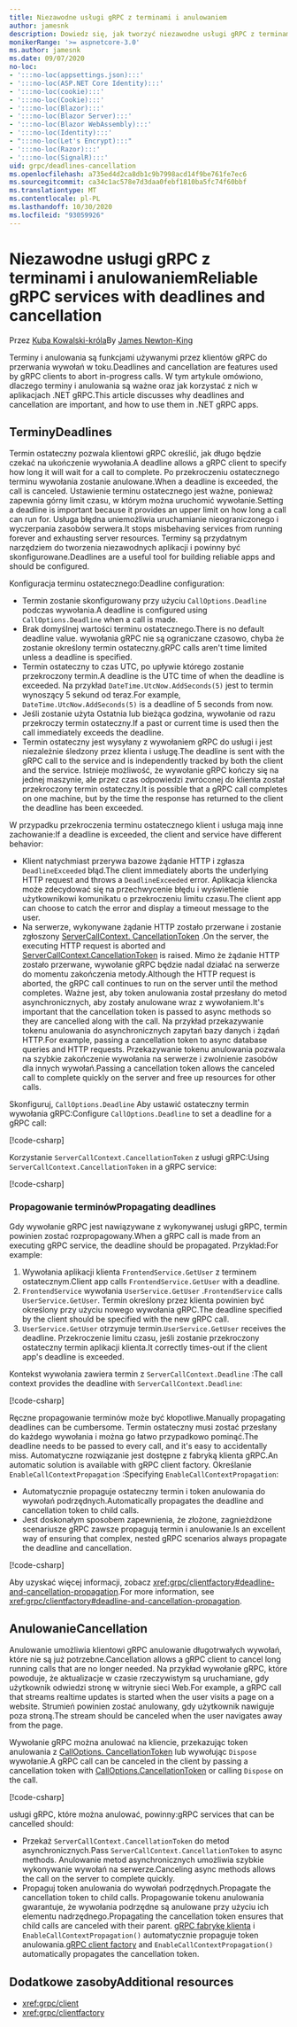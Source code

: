 ```yaml
---
title: Niezawodne usługi gRPC z terminami i anulowaniem
author: jamesnk
description: Dowiedz się, jak tworzyć niezawodne usługi gRPC z terminami i anulowaniem w programie .NET.
monikerRange: '>= aspnetcore-3.0'
ms.author: jamesnk
ms.date: 09/07/2020
no-loc:
- ':::no-loc(appsettings.json):::'
- ':::no-loc(ASP.NET Core Identity):::'
- ':::no-loc(cookie):::'
- ':::no-loc(Cookie):::'
- ':::no-loc(Blazor):::'
- ':::no-loc(Blazor Server):::'
- ':::no-loc(Blazor WebAssembly):::'
- ':::no-loc(Identity):::'
- ":::no-loc(Let's Encrypt):::"
- ':::no-loc(Razor):::'
- ':::no-loc(SignalR):::'
uid: grpc/deadlines-cancellation
ms.openlocfilehash: a735ed4d2ca8db1c9b7998acd14f9be761fe7ec6
ms.sourcegitcommit: ca34c1ac578e7d3daa0febf1810ba5fc74f60bbf
ms.translationtype: MT
ms.contentlocale: pl-PL
ms.lasthandoff: 10/30/2020
ms.locfileid: "93059926"
---
```

# <a name="reliable-grpc-services-with-deadlines-and-cancellation"></a><span data-ttu-id="10b0a-103">Niezawodne usługi gRPC z terminami i anulowaniem</span><span class="sxs-lookup"><span data-stu-id="10b0a-103">Reliable gRPC services with deadlines and cancellation</span></span>

<span data-ttu-id="10b0a-104">Przez [Kuba Kowalski-króla](https://twitter.com/jamesnk)</span><span class="sxs-lookup"><span data-stu-id="10b0a-104">By [James Newton-King](https://twitter.com/jamesnk)</span></span>

<span data-ttu-id="10b0a-105">Terminy i anulowania są funkcjami używanymi przez klientów gRPC do przerwania wywołań w toku.</span><span class="sxs-lookup"><span data-stu-id="10b0a-105">Deadlines and cancellation are features used by gRPC clients to abort in-progress calls.</span></span> <span data-ttu-id="10b0a-106">W tym artykule omówiono, dlaczego terminy i anulowania są ważne oraz jak korzystać z nich w aplikacjach .NET gRPC.</span><span class="sxs-lookup"><span data-stu-id="10b0a-106">This article discusses why deadlines and cancellation are important, and how to use them in .NET gRPC apps.</span></span>

## <a name="deadlines"></a><span data-ttu-id="10b0a-107">Terminy</span><span class="sxs-lookup"><span data-stu-id="10b0a-107">Deadlines</span></span>

<span data-ttu-id="10b0a-108">Termin ostateczny pozwala klientowi gRPC określić, jak długo będzie czekać na ukończenie wywołania.</span><span class="sxs-lookup"><span data-stu-id="10b0a-108">A deadline allows a gRPC client to specify how long it will wait for a call to complete.</span></span> <span data-ttu-id="10b0a-109">Po przekroczeniu ostatecznego terminu wywołania zostanie anulowane.</span><span class="sxs-lookup"><span data-stu-id="10b0a-109">When a deadline is exceeded, the call is canceled.</span></span> <span data-ttu-id="10b0a-110">Ustawienie terminu ostatecznego jest ważne, ponieważ zapewnia górny limit czasu, w którym można uruchomić wywołanie.</span><span class="sxs-lookup"><span data-stu-id="10b0a-110">Setting a deadline is important because it provides an upper limit on how long a call can run for.</span></span> <span data-ttu-id="10b0a-111">Usługa błędna uniemożliwia uruchamianie nieograniczonego i wyczerpania zasobów serwera.</span><span class="sxs-lookup"><span data-stu-id="10b0a-111">It stops misbehaving services from running forever and exhausting server resources.</span></span> <span data-ttu-id="10b0a-112">Terminy są przydatnym narzędziem do tworzenia niezawodnych aplikacji i powinny być skonfigurowane.</span><span class="sxs-lookup"><span data-stu-id="10b0a-112">Deadlines are a useful tool for building reliable apps and should be configured.</span></span>

<span data-ttu-id="10b0a-113">Konfiguracja terminu ostatecznego:</span><span class="sxs-lookup"><span data-stu-id="10b0a-113">Deadline configuration:</span></span>

* <span data-ttu-id="10b0a-114">Termin zostanie skonfigurowany przy użyciu `CallOptions.Deadline` podczas wywołania.</span><span class="sxs-lookup"><span data-stu-id="10b0a-114">A deadline is configured using `CallOptions.Deadline` when a call is made.</span></span>
* <span data-ttu-id="10b0a-115">Brak domyślnej wartości terminu ostatecznego.</span><span class="sxs-lookup"><span data-stu-id="10b0a-115">There is no default deadline value.</span></span> <span data-ttu-id="10b0a-116">wywołania gRPC nie są ograniczane czasowo, chyba że zostanie określony termin ostateczny.</span><span class="sxs-lookup"><span data-stu-id="10b0a-116">gRPC calls aren't time limited unless a deadline is specified.</span></span>
* <span data-ttu-id="10b0a-117">Termin ostateczny to czas UTC, po upływie którego zostanie przekroczony termin.</span><span class="sxs-lookup"><span data-stu-id="10b0a-117">A deadline is the UTC time of when the deadline is exceeded.</span></span> <span data-ttu-id="10b0a-118">Na przykład `DateTime.UtcNow.AddSeconds(5)` jest to termin wynoszący 5 sekund od teraz.</span><span class="sxs-lookup"><span data-stu-id="10b0a-118">For example, `DateTime.UtcNow.AddSeconds(5)` is a deadline of 5 seconds from now.</span></span>
* <span data-ttu-id="10b0a-119">Jeśli zostanie użyta Ostatnia lub bieżąca godzina, wywołanie od razu przekroczy termin ostateczny.</span><span class="sxs-lookup"><span data-stu-id="10b0a-119">If a past or current time is used then the call immediately exceeds the deadline.</span></span>
* <span data-ttu-id="10b0a-120">Termin ostateczny jest wysyłany z wywołaniem gRPC do usługi i jest niezależnie śledzony przez klienta i usługę.</span><span class="sxs-lookup"><span data-stu-id="10b0a-120">The deadline is sent with the gRPC call to the service and is independently tracked by both the client and the service.</span></span> <span data-ttu-id="10b0a-121">Istnieje możliwość, że wywołanie gRPC kończy się na jednej maszynie, ale przez czas odpowiedzi zwróconej do klienta został przekroczony termin ostateczny.</span><span class="sxs-lookup"><span data-stu-id="10b0a-121">It is possible that a gRPC call completes on one machine, but by the time the response has returned to the client the deadline has been exceeded.</span></span>

<span data-ttu-id="10b0a-122">W przypadku przekroczenia terminu ostatecznego klient i usługa mają inne zachowanie:</span><span class="sxs-lookup"><span data-stu-id="10b0a-122">If a deadline is exceeded, the client and service have different behavior:</span></span>

* <span data-ttu-id="10b0a-123">Klient natychmiast przerywa bazowe żądanie HTTP i zgłasza `DeadlineExceeded` błąd.</span><span class="sxs-lookup"><span data-stu-id="10b0a-123">The client immediately aborts the underlying HTTP request and throws a `DeadlineExceeded` error.</span></span> <span data-ttu-id="10b0a-124">Aplikacja kliencka może zdecydować się na przechwycenie błędu i wyświetlenie użytkownikowi komunikatu o przekroczeniu limitu czasu.</span><span class="sxs-lookup"><span data-stu-id="10b0a-124">The client app can choose to catch the error and display a timeout message to the user.</span></span>
* <span data-ttu-id="10b0a-125">Na serwerze, wykonywane żądanie HTTP zostało przerwane i zostanie zgłoszony [ServerCallContext. CancellationToken](xref:System.Threading.CancellationToken) .</span><span class="sxs-lookup"><span data-stu-id="10b0a-125">On the server, the executing HTTP request is aborted and [ServerCallContext.CancellationToken](xref:System.Threading.CancellationToken) is raised.</span></span> <span data-ttu-id="10b0a-126">Mimo że żądanie HTTP zostało przerwane, wywołanie gRPC będzie nadal działać na serwerze do momentu zakończenia metody.</span><span class="sxs-lookup"><span data-stu-id="10b0a-126">Although the HTTP request is aborted, the gRPC call continues to run on the server until the method completes.</span></span> <span data-ttu-id="10b0a-127">Ważne jest, aby token anulowania został przesłany do metod asynchronicznych, aby zostały anulowane wraz z wywołaniem.</span><span class="sxs-lookup"><span data-stu-id="10b0a-127">It's important that the cancellation token is passed to async methods so they are cancelled along with the call.</span></span> <span data-ttu-id="10b0a-128">Na przykład przekazywanie tokenu anulowania do asynchronicznych zapytań bazy danych i żądań HTTP.</span><span class="sxs-lookup"><span data-stu-id="10b0a-128">For example, passing a cancellation token to async database queries and HTTP requests.</span></span> <span data-ttu-id="10b0a-129">Przekazywanie tokenu anulowania pozwala na szybkie zakończenie wywołania na serwerze i zwolnienie zasobów dla innych wywołań.</span><span class="sxs-lookup"><span data-stu-id="10b0a-129">Passing a cancellation token allows the canceled call to complete quickly on the server and free up resources for other calls.</span></span>

<span data-ttu-id="10b0a-130">Skonfiguruj, `CallOptions.Deadline` Aby ustawić ostateczny termin wywołania gRPC:</span><span class="sxs-lookup"><span data-stu-id="10b0a-130">Configure `CallOptions.Deadline` to set a deadline for a gRPC call:</span></span>

[!code-csharp[](~/grpc/deadlines-cancellation/deadline-client.cs?highlight=7,12)]

<span data-ttu-id="10b0a-131">Korzystanie `ServerCallContext.CancellationToken` z usługi gRPC:</span><span class="sxs-lookup"><span data-stu-id="10b0a-131">Using `ServerCallContext.CancellationToken` in a gRPC service:</span></span>

[!code-csharp[](~/grpc/deadlines-cancellation/deadline-server.cs?highlight=5)]

### <a name="propagating-deadlines"></a><span data-ttu-id="10b0a-132">Propagowanie terminów</span><span class="sxs-lookup"><span data-stu-id="10b0a-132">Propagating deadlines</span></span>

<span data-ttu-id="10b0a-133">Gdy wywołanie gRPC jest nawiązywane z wykonywanej usługi gRPC, termin powinien zostać rozpropagowany.</span><span class="sxs-lookup"><span data-stu-id="10b0a-133">When a gRPC call is made from an executing gRPC service, the deadline should be propagated.</span></span> <span data-ttu-id="10b0a-134">Przykład:</span><span class="sxs-lookup"><span data-stu-id="10b0a-134">For example:</span></span>

1. <span data-ttu-id="10b0a-135">Wywołania aplikacji klienta `FrontendService.GetUser` z terminem ostatecznym.</span><span class="sxs-lookup"><span data-stu-id="10b0a-135">Client app calls `FrontendService.GetUser` with a deadline.</span></span>
2. <span data-ttu-id="10b0a-136">`FrontendService` wywołania `UserService.GetUser` .</span><span class="sxs-lookup"><span data-stu-id="10b0a-136">`FrontendService` calls `UserService.GetUser`.</span></span> <span data-ttu-id="10b0a-137">Termin określony przez klienta powinien być określony przy użyciu nowego wywołania gRPC.</span><span class="sxs-lookup"><span data-stu-id="10b0a-137">The deadline specified by the client should be specified with the new gRPC call.</span></span>
3. <span data-ttu-id="10b0a-138">`UserService.GetUser` otrzymuje termin.</span><span class="sxs-lookup"><span data-stu-id="10b0a-138">`UserService.GetUser` receives the deadline.</span></span> <span data-ttu-id="10b0a-139">Przekroczenie limitu czasu, jeśli zostanie przekroczony ostateczny termin aplikacji klienta.</span><span class="sxs-lookup"><span data-stu-id="10b0a-139">It correctly times-out if the client app's deadline is exceeded.</span></span>

<span data-ttu-id="10b0a-140">Kontekst wywołania zawiera termin z `ServerCallContext.Deadline` :</span><span class="sxs-lookup"><span data-stu-id="10b0a-140">The call context provides the deadline with `ServerCallContext.Deadline`:</span></span>

[!code-csharp[](~/grpc/deadlines-cancellation/deadline-propagate.cs?highlight=7)]

<span data-ttu-id="10b0a-141">Ręczne propagowanie terminów może być kłopotliwe.</span><span class="sxs-lookup"><span data-stu-id="10b0a-141">Manually propagating deadlines can be cumbersome.</span></span> <span data-ttu-id="10b0a-142">Termin ostateczny musi zostać przesłany do każdego wywołania i można go łatwo przypadkowo pominąć.</span><span class="sxs-lookup"><span data-stu-id="10b0a-142">The deadline needs to be passed to every call, and it's easy to accidentally miss.</span></span> <span data-ttu-id="10b0a-143">Automatyczne rozwiązanie jest dostępne z fabryką klienta gRPC.</span><span class="sxs-lookup"><span data-stu-id="10b0a-143">An automatic solution is available with gRPC client factory.</span></span> <span data-ttu-id="10b0a-144">Określanie `EnableCallContextPropagation` :</span><span class="sxs-lookup"><span data-stu-id="10b0a-144">Specifying `EnableCallContextPropagation`:</span></span>

* <span data-ttu-id="10b0a-145">Automatycznie propaguje ostateczny termin i token anulowania do wywołań podrzędnych.</span><span class="sxs-lookup"><span data-stu-id="10b0a-145">Automatically propagates the deadline and cancellation token to child calls.</span></span>
* <span data-ttu-id="10b0a-146">Jest doskonałym sposobem zapewnienia, że złożone, zagnieżdżone scenariusze gRPC zawsze propagują termin i anulowanie.</span><span class="sxs-lookup"><span data-stu-id="10b0a-146">Is an excellent way of ensuring that complex, nested gRPC scenarios always propagate the deadline and cancellation.</span></span>

[!code-csharp[](~/grpc/deadlines-cancellation/clientfactory-propagate.cs?highlight=6)]

<span data-ttu-id="10b0a-147">Aby uzyskać więcej informacji, zobacz <xref:grpc/clientfactory#deadline-and-cancellation-propagation>.</span><span class="sxs-lookup"><span data-stu-id="10b0a-147">For more information, see <xref:grpc/clientfactory#deadline-and-cancellation-propagation>.</span></span>

## <a name="cancellation"></a><span data-ttu-id="10b0a-148">Anulowanie</span><span class="sxs-lookup"><span data-stu-id="10b0a-148">Cancellation</span></span>

<span data-ttu-id="10b0a-149">Anulowanie umożliwia klientowi gRPC anulowanie długotrwałych wywołań, które nie są już potrzebne.</span><span class="sxs-lookup"><span data-stu-id="10b0a-149">Cancellation allows a gRPC client to cancel long running calls that are no longer needed.</span></span> <span data-ttu-id="10b0a-150">Na przykład wywołanie gRPC, które powoduje, że aktualizacje w czasie rzeczywistym są uruchamiane, gdy użytkownik odwiedzi stronę w witrynie sieci Web.</span><span class="sxs-lookup"><span data-stu-id="10b0a-150">For example, a gRPC call that streams realtime updates is started when the user visits a page on a website.</span></span> <span data-ttu-id="10b0a-151">Strumień powinien zostać anulowany, gdy użytkownik nawiguje poza stroną.</span><span class="sxs-lookup"><span data-stu-id="10b0a-151">The stream should be canceled when the user navigates away from the page.</span></span>

<span data-ttu-id="10b0a-152">Wywołanie gRPC można anulować na kliencie, przekazując token anulowania z [CallOptions. CancellationToken](xref:System.Threading.CancellationToken) lub wywołując `Dispose` wywołanie.</span><span class="sxs-lookup"><span data-stu-id="10b0a-152">A gRPC call can be canceled in the client by passing a cancellation token with [CallOptions.CancellationToken](xref:System.Threading.CancellationToken) or calling `Dispose` on the call.</span></span>

[!code-csharp[](~/grpc/deadlines-cancellation/cancellation-client.cs?highlight=19)]

<span data-ttu-id="10b0a-153">usługi gRPC, które można anulować, powinny:</span><span class="sxs-lookup"><span data-stu-id="10b0a-153">gRPC services that can be cancelled should:</span></span>
* <span data-ttu-id="10b0a-154">Przekaż `ServerCallContext.CancellationToken` do metod asynchronicznych.</span><span class="sxs-lookup"><span data-stu-id="10b0a-154">Pass `ServerCallContext.CancellationToken` to async methods.</span></span> <span data-ttu-id="10b0a-155">Anulowanie metod asynchronicznych umożliwia szybkie wykonywanie wywołań na serwerze.</span><span class="sxs-lookup"><span data-stu-id="10b0a-155">Canceling async methods allows the call on the server to complete quickly.</span></span>
* <span data-ttu-id="10b0a-156">Propaguj token anulowania do wywołań podrzędnych.</span><span class="sxs-lookup"><span data-stu-id="10b0a-156">Propagate the cancellation token to child calls.</span></span> <span data-ttu-id="10b0a-157">Propagowanie tokenu anulowania gwarantuje, że wywołania podrzędne są anulowane przy użyciu ich elementu nadrzędnego.</span><span class="sxs-lookup"><span data-stu-id="10b0a-157">Propagating the cancellation token ensures that child calls are canceled with their parent.</span></span> <span data-ttu-id="10b0a-158">[gRPC fabrykę klienta](xref:grpc/clientfactory) i `EnableCallContextPropagation()` automatycznie propaguje token anulowania.</span><span class="sxs-lookup"><span data-stu-id="10b0a-158">[gRPC client factory](xref:grpc/clientfactory) and `EnableCallContextPropagation()` automatically propagates the cancellation token.</span></span>

## <a name="additional-resources"></a><span data-ttu-id="10b0a-159">Dodatkowe zasoby</span><span class="sxs-lookup"><span data-stu-id="10b0a-159">Additional resources</span></span>

* <xref:grpc/client>
* <xref:grpc/clientfactory>
